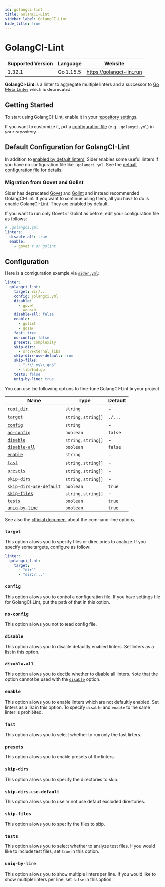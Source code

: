 ```yaml
---
id: golangci-lint
title: GolangCI-Lint
sidebar_label: GolangCI-Lint
hide_title: true
---
```


# GolangCI-Lint

| Supported Version | Language  | Website                   |
| ----------------- | --------- | ------------------------- |
| 1.32.1            | Go 1.15.5 | https://golangci-lint.run |

**GolangCI-Lint** is a linter to aggregate multiple linters and a successor to [Go Meta Linter](gometalinter.md) which is deprecated.

## Getting Started

To start using GolangCI-Lint, enable it in your [repository settings](../../getting-started/repository-settings.md).

If you want to customize it, put a [configuration file](https://golangci-lint.run/usage/configuration/#config-file) (e.g. `.golangci.yml`) in your repository.

## Default Configuration for GolangCI-Lint

In addition to [enabled by default linters](https://golangci-lint.run/usage/linters/#enabled-by-default-linters), Sider enables some useful linters
if you have no configuration file like `.golangci.yml`.
See the [default configuration file](https://github.com/sider/runners/blob/master/images/golangci_lint/sider_golangci.yml) for details.

### Migration from Govet and Golint

Sider has deprecated [Govet](./govet.md) and [Golint](./golint.md) and instead recommended GolangCI-Lint.
If you want to continue using them, all you have to do is enable GolangCI-Lint. They are enabled by default.

If you want to run only Govet or Golint as before, edit your configuration file as follows:

```yaml
# .golangci.yml
linters:
  disable-all: true
  enable:
    - govet # or golint
```

## Configuration

Here is a configuration example via [`sider.yml`](../../getting-started/custom-configuration.md):

```yaml
linter:
  golangci_lint:
    target: dir/...
    config: golangci.yml
    disable:
      - govet
      - unused
    disable-all: false
    enable:
      - golint
      - gosec
    fast: true
    no-config: false
    presets: complexity
    skip-dirs:
      - src/external_libs
    skip-dirs-use-default: true
    skip-files:
      - ".*\\.my\\.go$"
      - lib/bad.go
    tests: false
    uniq-by-line: true
```

You can use the following options to fine-tune GolangCI-Lint to your project.

| Name                                                                                  | Type                 | Default |
| ------------------------------------------------------------------------------------- | -------------------- | ------- |
| [`root_dir`](../../getting-started/custom-configuration.md#linteranalyzer_idroot_dir) | `string`             | -       |
| [`target`](#target)                                                                   | `string`, `string[]` | `./...` |
| [`config`](#config)                                                                   | `string`             | -       |
| [`no-config`](#no-config)                                                             | `boolean`            | `false` |
| [`disable`](#disable)                                                                 | `string`, `string[]` | -       |
| [`disable-all`](#disable-all)                                                         | `boolean`            | `false` |
| [`enable`](#enable)                                                                   | `string`             | -       |
| [`fast`](#fast)                                                                       | `string`, `string[]` | -       |
| [`presets`](#presets)                                                                 | `string`, `string[]` | -       |
| [`skip-dirs`](#skip-dirs)                                                             | `string`, `string[]` | -       |
| [`skip-dirs-use-default`](#skip-dirs-use-default)                                     | `boolean`            | `true`  |
| [`skip-files`](#skip-files)                                                           | `string`, `string[]` | -       |
| [`tests`](#tests)                                                                     | `boolean`            | `true`  |
| [`uniq-by-line`](#uniq-by-line)                                                       | `boolean`            | `true`  |

See also the [official document](https://golangci-lint.run/usage/configuration/#command-line-options) about the command-line options.

### `target`

This option allows you to specify files or directories to analyze. If you specify some targets, configure as follow:

```Yaml
linter:
  golangci_lint:
    target:
      - "dir1"
      - "dir2/..."
```

### `config`

This option allows you to control a configuration file. If you have settings file for GolangCI-Lint, put the path of that in this option.

### `no-config`

This option allows you not to read config file.

### `disable`

This option allows you to disable defaultly enabled linters. Set linters as a list in this option.

### `disable-all`

This option allows you to decide whether to disable all linters.
Note that the option cannot be used with the [`disable`](#disable) option.

### `enable`

This option allows you to enable linters which are not defaultly enabled. Set linters as a list in this option.
To specify `disable` and `enable` to the same linter is prohibited.

### `fast`

This option allows you to select whether to run only the fast linters.

### `presets`

This option allows you to enable presets of the linters.

### `skip-dirs`

This option allows you to specify the directories to skip.

### `skip-dirs-use-default`

This option allows you to use or not use default excluded directories.

### `skip-files`

This option allows you to specify the files to skip.

### `tests`

This option allows you to select whether to analyze test files. If you would like to include test files, set `true` in this option.

### `uniq-by-line`

This option allows you to show multiple linters per line. If you would like to show multiple linters per line, set `false` in this option.
